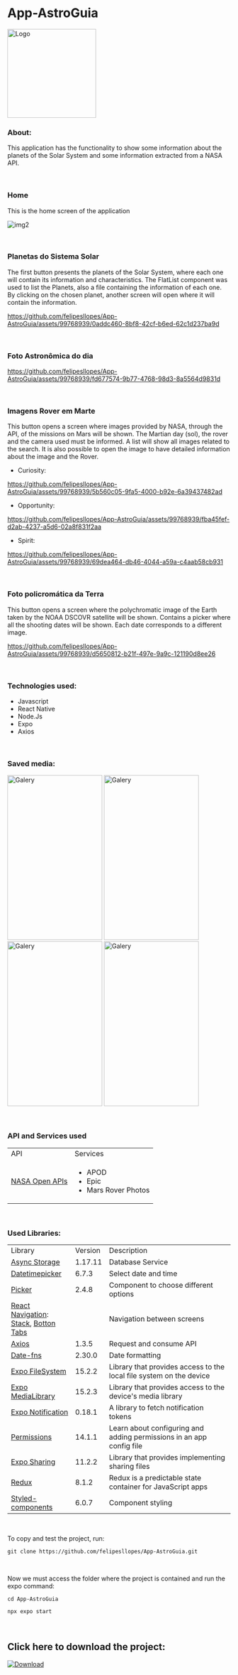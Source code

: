 # App-AstroGuia

<img src="https://github-production-user-asset-6210df.s3.amazonaws.com/99768939/269723664-e70bfdb2-092b-44df-acc7-077f475f3ec2.png" alt="Logo" width="200" height="200">


<br/>

### About:
This application has the functionality to show some information about the planets of the Solar System and some information extracted from a NASA API.

<br/>

### Home
This is the home screen of the application

![img2](https://github.com/felipesllopes/App-AstroGuia/assets/99768939/5c746b4c-a325-4240-bd7e-57a2ab7172d7)

<br/>

### Planetas do Sistema Solar
The first button presents the planets of the Solar System, where each one will contain its information and characteristics. The FlatList component was used to list the Planets, also a file containing the information of each one. By clicking on the chosen planet, another screen will open where it will contain the information.


https://github.com/felipesllopes/App-AstroGuia/assets/99768939/0addc460-8bf8-42cf-b6ed-62c1d237ba9d


<br/>

### Foto Astronômica do dia


https://github.com/felipesllopes/App-AstroGuia/assets/99768939/fd677574-9b77-4768-98d3-8a5564d9831d


<br/>

### Imagens Rover em Marte
This button opens a screen where images provided by NASA, through the API, of the missions on Mars will be shown. The Martian day (sol), the rover and the camera used must be informed. A list will show all images related to the search. It is also possible to open the image to have detailed information about the image and the Rover.


- Curiosity:


https://github.com/felipesllopes/App-AstroGuia/assets/99768939/5b560c05-9fa5-4000-b92e-6a39437482ad


- Opportunity:


https://github.com/felipesllopes/App-AstroGuia/assets/99768939/fba45fef-d2ab-4237-a5d6-02a8f831f2aa


- Spirit:


https://github.com/felipesllopes/App-AstroGuia/assets/99768939/69dea464-db46-4044-a59a-c4aab58cb931


<br/>

### Foto policromática da Terra
This button opens a screen where the polychromatic image of the Earth taken by the NOAA DSCOVR satellite will be shown. Contains a picker where all the shooting dates will be shown. Each date corresponds to a different image.


https://github.com/felipesllopes/App-AstroGuia/assets/99768939/d5650812-b21f-497e-9a9c-121190d8ee26


<br/>

### Technologies used:

- Javascript
- React Native
- Node.Js
- Expo
- Axios


 <br/>

### Saved media:

<img src="https://github-production-user-asset-6210df.s3.amazonaws.com/99768939/269716852-2d0abb19-589f-4b10-a8fe-f1d6ad358278.jpg" alt="Galery" width="214" height="371"> <img src="https://github-production-user-asset-6210df.s3.amazonaws.com/99768939/269716850-f2449070-89da-4d67-ad6b-25a36f988b1c.jpg" alt="Galery" width="214" height="371"> <img src="https://github-production-user-asset-6210df.s3.amazonaws.com/99768939/269716848-51d36c10-c54a-4dc8-95c8-294826d75fb7.jpg" alt="Galery" width="214" height="371"> <img src="https://github-production-user-asset-6210df.s3.amazonaws.com/99768939/269716844-62337f6c-20b9-409f-9795-9480d9ca9f51.jpg" alt="Galery" width="214" height="371">



<br/>

### API and Services used

<table>
 <tr>
  <td>API</td>
  <td>Services</td>
 </tr>
 <tr>
  <td><a href="https://api.nasa.gov/" target="_blank">NASA Open APIs</a></td>
  <td>
   <ul>
    <li>APOD</li>
    <li>Epic</li>
    <li>Mars Rover Photos</li>
   </ul>
  </td>
 </tr>
</table>


<br/>

### Used Libraries: 

<table>
  <tr>
    <td>Library</td>
    <td>Version</td>
    <td>Description</td>
  </tr>
   <tr>
    <td><a href="https://docs.expo.dev/versions/latest/sdk/async-storage/?utm_source=google&utm_medium=cpc&utm_content=performancemax&gclid=Cj0KCQjwoeemBhCfARIsADR2QCvEshr6Xc9EIJgHd8zg8AB1C2FQZJsiHy0J4LACgvYHaVEHyVG5guAaAlFWEALw_wcB" target="_blank">Async Storage</a></td>
     <td>1.17.11</td>
    <td>Database Service</td>
  </tr>
  <tr>
    <td><a href="https://github.com/react-native-datetimepicker/datetimepicker" target="_blank">Datetimepicker</a></td>
    <td>6.7.3</td>
    <td>Select date and time</td>
  </tr>
 <tr>
    <td><a href="https://docs.expo.dev/versions/latest/sdk/picker/?utm_source=google&utm_medium=cpc&utm_content=performancemax&gclid=Cj0KCQjw06-oBhC6ARIsAGuzdw2TLV5EtHECEMJyTO0nS1fFAUSFhQcGNJomPp4sM7o_5simasrHOnwaAgq3EALw_wcB" target="_blank">Picker</a></td>
    <td>2.4.8</td>
    <td>Component to choose different options</td>
  </tr>
   <tr>
    <td><a href="https://reactnavigation.org/" target="_blank">React Navigation</a>: <br/>
        <a href="https://reactnavigation.org/docs/stack-navigator" target="_blank">Stack</a>, 
        <a href="https://reactnavigation.org/docs/bottom-tab-navigator" target="_blank">Botton Tabs</a> </td>
    <td></td>
    <td>Navigation between screens</td>
  </tr>
    <tr>
    <td><a href="https://www.npmjs.com/package/axios" target="_blank">Axios</a></td>
      <td>1.3.5</td>
    <td>Request and consume API</td>
    </tr>
  <tr>
    <td><a href="https://www.npmjs.com/package/date-fns" target="_blank">Date-fns</a></td>
    <td>2.30.0</td>
    <td>Date formatting</td>
  </tr>
  <tr>
    <td><a href="https://docs.expo.dev/versions/latest/sdk/filesystem/?utm_source=google&utm_medium=cpc&utm_content=performancemax&gclid=Cj0KCQjw06-oBhC6ARIsAGuzdw2lIm9MUJRnFUxNrhVZHVsU0W9aDUqfCGqKaFLxFX9FOA6Al4kiPDAaAnZuEALw_wcB" target="_blank">Expo FileSystem</a></td>
      <td>15.2.2</td>
    <td>Library that provides access to the local file system on the device</td>
    </tr>
  <tr>
    <td><a href="https://docs.expo.dev/versions/latest/sdk/media-library/?utm_source=google&utm_medium=cpc&utm_content=performancemax&gclid=Cj0KCQjw06-oBhC6ARIsAGuzdw08IepfvdkG2Eo0TsOD3CeN54CC3hw53sd47oKUjTi_VnHXf09fu3caAqBnEALw_wcB" target="_blank">Expo MediaLibrary</a></td>
      <td>15.2.3</td>
    <td>Library that provides access to the device's media library</td>
    </tr>
    <tr>
    <td><a href="https://docs.expo.dev/versions/latest/sdk/notifications/?utm_source=google&utm_medium=cpc&utm_content=performancemax&gclid=Cj0KCQjw06-oBhC6ARIsAGuzdw13fEZJj31F7ZqZ0l_0Ca3oz2wO-Xi9v7ZpvYZ5yzW_wUCaxxbnwrsaAjLhEALw_wcB" target="_blank">Expo Notification</a></td>
      <td>0.18.1</td>
    <td>A library to fetch notification tokens</td>
   </tr>
    <tr>
    <td><a href="https://docs.expo.dev/guides/permissions/" target="_blank">Permissions</a></td>
      <td>14.1.1</td>
    <td>Learn about configuring and adding permissions in an app config file</td>
   </tr>
   <tr>
    <td><a href="https://docs.expo.dev/versions/latest/sdk/sharing/?utm_source=google&utm_medium=cpc&utm_content=performancemax&gclid=Cj0KCQjw06-oBhC6ARIsAGuzdw14sGG1YggBkQSf1rgK3Zw0mOL0WNAugnswLlB0ra-cwPY0ZQNcrwUaApYGEALw_wcB" target="_blank">Expo Sharing</a></td>
      <td>11.2.2</td>
    <td>Library that provides implementing sharing files</td>
   </tr>
    <tr>
    <td><a href="https://redux.js.org/introduction/getting-started" target="_blank">Redux</a></td>
      <td>8.1.2</td>
    <td>Redux is a predictable state container for JavaScript apps</td>
   </tr>
    <tr>
    <td><a href="https://styled-components.com/" target="_blank">Styled-components</a></td>
      <td>6.0.7</td>
    <td>Component styling</td>
    </tr>
</table>


<br/>


To copy and test the project, run:

```
git clone https://github.com/felipesllopes/App-AstroGuia.git
```

<br/>

Now we must access the folder where the project is contained and run the expo command:

```
cd App-AstroGuia

npx expo start
```

<br/>


## Click here to download the project:
[![Download](https://img.shields.io/badge/Download-07C160?style=for-the-badge&logo=download&logoColor=white)](https://drive.google.com/file/d/10cKCZpRUmlhOJnSE7CpxQi8teMupJam5/view?usp=sharing)
